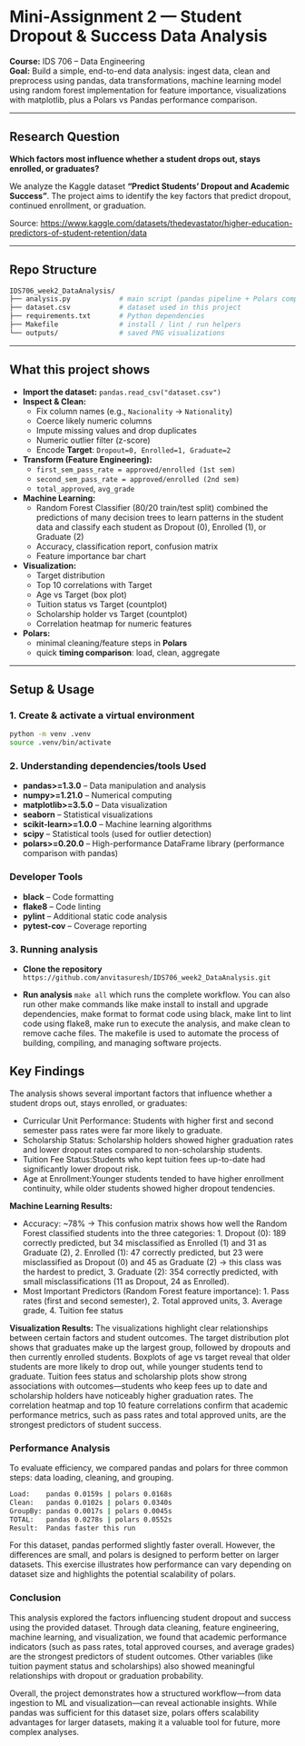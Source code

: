 # Mini-Assignment 2 — Student Dropout & Success Data Analysis

**Course:** IDS 706 – Data Engineering  
**Goal:** Build a simple, end-to-end data analysis: ingest data, clean and preprocess using pandas, data transformations, machine learning model using random forest implementation for feature importance, visualizations with matplotlib, plus a Polars vs Pandas performance comparison.

---

## Research Question
**Which factors most influence whether a student drops out, stays enrolled, or graduates?**

We analyze the Kaggle dataset **“Predict Students’ Dropout and Academic Success”**. The project aims to identify the key factors that predict dropout, continued enrollment, or graduation.  

Source: https://www.kaggle.com/datasets/thedevastator/higher-education-predictors-of-student-retention/data

---

## Repo Structure

```bash
IDS706_week2_DataAnalysis/
├── analysis.py            # main script (pandas pipeline + Polars comparison)
├── dataset.csv            # dataset used in this project
├── requirements.txt       # Python dependencies
├── Makefile               # install / lint / run helpers
└── outputs/               # saved PNG visualizations
```

---

## What this project shows
- **Import the dataset:** `pandas.read_csv("dataset.csv")`
- **Inspect & Clean:**
  - Fix column names (e.g., `Nacionality` → `Nationality`)
  - Coerce likely numeric columns
  - Impute missing values and drop duplicates
  - Numeric outlier filter (z-score)
  - Encode **Target**: `Dropout=0, Enrolled=1, Graduate=2`
- **Transform (Feature Engineering):**
  - `first_sem_pass_rate = approved/enrolled (1st sem)`
  - `second_sem_pass_rate = approved/enrolled (2nd sem)`
  - `total_approved`, `avg_grade`
- **Machine Learning:**
  - Random Forest Classifier (80/20 train/test split) combined the predictions of many decision trees to learn patterns in the student data and classify each student as Dropout (0), Enrolled (1), or Graduate (2)
  - Accuracy, classification report, confusion matrix
  - Feature importance bar chart
- **Visualization:**
  - Target distribution
  - Top 10 correlations with Target
  - Age vs Target (box plot)
  - Tuition status vs Target (countplot)
  - Scholarship holder vs Target (countplot)
  - Correlation heatmap for numeric features
- **Polars:**
  - minimal cleaning/feature steps in **Polars**
  - quick **timing comparison**: load, clean, aggregate

---

## Setup & Usage

### 1. Create & activate a virtual environment
```bash
python -m venv .venv
source .venv/bin/activate
```
### 2. Understanding dependencies/tools Used

- **pandas>=1.3.0** – Data manipulation and analysis  
- **numpy>=1.21.0** – Numerical computing  
- **matplotlib>=3.5.0** – Data visualization  
- **seaborn** – Statistical visualizations  
- **scikit-learn>=1.0.0** – Machine learning algorithms  
- **scipy** – Statistical tools (used for outlier detection)  
- **polars>=0.20.0** – High-performance DataFrame library (performance comparison with pandas)  

### Developer Tools
- **black** – Code formatting  
- **flake8** – Code linting  
- **pylint** – Additional static code analysis  
- **pytest-cov** – Coverage reporting  

### 3. Running analysis

- **Clone the repository**
`https://github.com/anvitasuresh/IDS706_week2_DataAnalysis.git`

- **Run analysis**
`make all` which runs the complete workflow. You can also run other make commands like make install to install and upgrade dependencies, make format to format code using black, make lint to lint code using flake8, make run to execute the analysis, and make clean to remove cache files. The makefile is used to automate the process of building, compiling, and managing software projects.

## Key Findings

The analysis shows several important factors that influence whether a student drops out, stays enrolled, or graduates:
- Curricular Unit Performance: Students with higher first and second semester pass rates were far more likely to graduate.
- Scholarship Status: Scholarship holders showed higher graduation rates and lower dropout rates compared to non-scholarship students.
- Tuition Fee Status:Students who kept tuition fees up-to-date had significantly lower dropout risk.
- Age at Enrollment:Younger students tended to have higher enrollment continuity, while older students showed higher dropout tendencies.

**Machine Learning Results:**
- Accuracy: ~78% -> This confusion matrix shows how well the Random Forest classified students into the three categories: 1. Dropout (0): 189 correctly predicted, but 34 misclassified as Enrolled (1) and 31 as Graduate (2), 2. Enrolled (1): 47 correctly predicted, but 23 were misclassified as Dropout (0) and 45 as Graduate (2) → this class was the hardest to predict, 3. Graduate (2): 354 correctly predicted, with small misclassifications (11 as Dropout, 24 as Enrolled).
- Most Important Predictors (Random Forest feature importance): 1. Pass rates (first and second semester), 2. Total approved units, 3. Average grade, 4. Tuition fee status

**Visualization Results:**
The visualizations highlight clear relationships between certain factors and student outcomes. The target distribution plot shows that graduates make up the largest group, followed by dropouts and then currently enrolled students. Boxplots of age vs target reveal that older students are more likely to drop out, while younger students tend to graduate. Tuition fees status and scholarship plots show strong associations with outcomes—students who keep fees up to date and scholarship holders have noticeably higher graduation rates. The correlation heatmap and top 10 feature correlations confirm that academic performance metrics, such as pass rates and total approved units, are the strongest predictors of student success.

### Performance Analysis

To evaluate efficiency, we compared pandas and polars for three common steps: data loading, cleaning, and grouping.

```bash
Load:    pandas 0.0159s | polars 0.0168s
Clean:   pandas 0.0102s | polars 0.0340s
GroupBy: pandas 0.0017s | polars 0.0045s
TOTAL:   pandas 0.0278s | polars 0.0552s
Result:  Pandas faster this run
```

For this dataset, pandas performed slightly faster overall. However, the differences are small, and polars is designed to perform better on larger datasets. This exercise illustrates how performance can vary depending on dataset size and highlights the potential scalability of polars.

### Conclusion

This analysis explored the factors influencing student dropout and success using the provided dataset. Through data cleaning, feature engineering, machine learning, and visualization, we found that academic performance indicators (such as pass rates, total approved courses, and average grades) are the strongest predictors of student outcomes. Other variables (like tuition payment status and scholarships) also showed meaningful relationships with dropout or graduation probability.

Overall, the project demonstrates how a structured workflow—from data ingestion to ML and visualization—can reveal actionable insights. While pandas was sufficient for this dataset size, polars offers scalability advantages for larger datasets, making it a valuable tool for future, more complex analyses.

